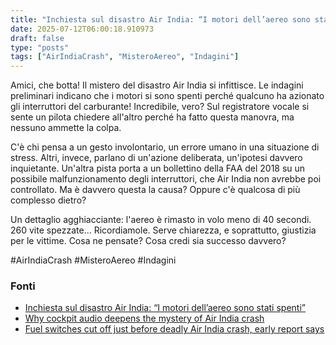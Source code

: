 ```yaml
---
title: "Inchiesta sul disastro Air India: “I motori dell’aereo sono stati spenti”"
date: 2025-07-12T06:00:18.910973
draft: false
type: "posts"
tags: ["AirIndiaCrash", "MisteroAereo", "Indagini"]
---
```


Amici, che botta!  Il mistero del disastro Air India si infittisce.  Le indagini preliminari indicano che i motori si sono spenti perché qualcuno ha azionato gli interruttori del carburante!  Incredibile, vero?  Sul registratore vocale si sente un pilota chiedere all'altro perché ha fatto questa manovra, ma nessuno ammette la colpa.  

C'è chi pensa a un gesto involontario, un errore umano in una situazione di stress.  Altri, invece, parlano di un'azione deliberata,  un'ipotesi davvero inquietante.  Un'altra pista porta a un bollettino della FAA del 2018 su un possibile malfunzionamento degli interruttori, che Air India non avrebbe poi controllato.  Ma è davvero questa la causa?  Oppure c'è qualcosa di più complesso dietro?

Un dettaglio agghiacciante: l'aereo è rimasto in volo meno di 40 secondi.  260 vite spezzate...  Ricordiamole.  Serve chiarezza,  e soprattutto, giustizia per le vittime.  Cosa ne pensate?  Cosa credi sia successo davvero?

#AirIndiaCrash #MisteroAereo #Indagini


### Fonti
- [Inchiesta sul disastro Air India: “I motori dell’aereo sono stati spenti”](https://www.repubblica.it/esteri/2025/07/11/news/disastro_air_india_motori_aereo_spenti-424725406/)
- [Why cockpit audio deepens the mystery of Air India crash](https://www.bbc.com/news/articles/cx2gy78gpnqo)
- [Fuel switches cut off just before deadly Air India crash, early report says](https://www.aljazeera.com/news/2025/7/11/fuel-switches-cut-off-just-before-deadly-air-india-crash-early-report-says?traffic_source=rss)
